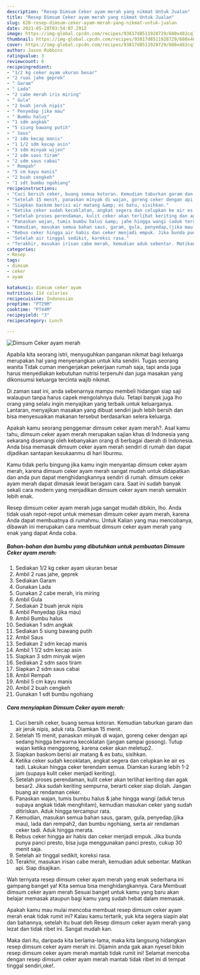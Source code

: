 ```yaml
---
description: "Resep Dimsum Ceker ayam merah yang nikmat Untuk Jualan"
title: "Resep Dimsum Ceker ayam merah yang nikmat Untuk Jualan"
slug: 620-resep-dimsum-ceker-ayam-merah-yang-nikmat-untuk-jualan
date: 2021-05-28T03:54:07.291Z
image: https://img-global.cpcdn.com/recipes/93817d8511928729/680x482cq70/dimsum-ceker-ayam-merah-foto-resep-utama.jpg
thumbnail: https://img-global.cpcdn.com/recipes/93817d8511928729/680x482cq70/dimsum-ceker-ayam-merah-foto-resep-utama.jpg
cover: https://img-global.cpcdn.com/recipes/93817d8511928729/680x482cq70/dimsum-ceker-ayam-merah-foto-resep-utama.jpg
author: Jason Robbins
ratingvalue: 3
reviewcount: 6
recipeingredient:
- "1/2 kg ceker ayam ukuran besar"
- "2 ruas jahe geprek"
- " Garam"
- " Lada"
- "2 cabe merah iris miring"
- " Gula"
- "2 buah jeruk nipis"
- " Penyedap jika mau"
- " Bumbu halus"
- "1 sdm angkak"
- "5 siung bawang putih"
- " Saus"
- "2 sdm kecap manis"
- "1 1/2 sdm kecap asin"
- "3 sdm minyak wijen"
- "2 sdm saos tiram"
- "2 sdm saus cabai"
- " Rempah"
- "5 cm kayu manis"
- "2 buah cengkeh"
- "1 sdt bumbu ngohiang"
recipeinstructions:
- "Cuci bersih ceker, buang semua kotoran. Kemudian taburkan garam dan air jeruk nipis, aduk rata. Diamkan 15 menit."
- "Setelah 15 menit, panaskan minyak di wajan, goreng ceker dengan api sedang hingga berwarna kecoklatan (jangan sampai gosong). Tutup wajan ketika menggoreng, karena ceker akan meletup2."
- "Siapkan baskom berisi air matang &amp; es batu, sisihkan."
- "Ketika ceker sudah kecoklatan, angkat segera dan celupkan ke air es tadi. Lakukan hingga ceker terendam semua. Diamkan kurang lebih 1-2 jam (supaya kulit ceker menjadi keriting)."
- "Setelah proses perendaman, kulit ceker akan terlihat keriting dan agak besar2. Jika sudah keriting sempurna, berarti ceker siap diolah. Jangan buang air rendaman ceker."
- "Panaskan wajan, tumis bumbu halus &amp; jahe hingga wangi (aduk terus supaya angkak tidak menghitam), kemudian masukan ceker yang sudah ditiriskan. Aduk hingga tercampur rata."
- "Kemudian, masukan semua bahan saus, garam, gula, penyedap,(jika mau), lada dan rempah2, dan bumbu ngohiang, serta air rendaman ceker tadi. Aduk hingga merata."
- "Rebus ceker hingga air habis dan ceker menjadi empuk. Jika bunda punya panci presto, bisa juga menggunakan panci presto, cukup 30 menit saja."
- "Setelah air tinggal sedikit, koreksi rasa."
- "Terakhir, masukan irisan cabe merah, kemudian aduk sebentar. Matikan api. Siap disajikan."
categories:
- Resep
tags:
- dimsum
- ceker
- ayam

katakunci: dimsum ceker ayam 
nutrition: 114 calories
recipecuisine: Indonesian
preptime: "PT29M"
cooktime: "PT44M"
recipeyield: "3"
recipecategory: Lunch

---
```



![Dimsum Ceker ayam merah](https://img-global.cpcdn.com/recipes/93817d8511928729/680x482cq70/dimsum-ceker-ayam-merah-foto-resep-utama.jpg)

Apabila kita seorang istri, menyuguhkan panganan nikmat bagi keluarga merupakan hal yang menyenangkan untuk kita sendiri. Tugas seorang  wanita Tidak cuman mengerjakan pekerjaan rumah saja, tapi anda juga harus menyediakan kebutuhan nutrisi terpenuhi dan juga masakan yang dikonsumsi keluarga tercinta wajib nikmat.

Di zaman  saat ini, anda sebenarnya mampu membeli hidangan siap saji walaupun tanpa harus capek mengolahnya dulu. Tetapi banyak juga lho orang yang selalu ingin menyajikan yang terbaik untuk keluarganya. Lantaran, menyajikan masakan yang dibuat sendiri jauh lebih bersih dan bisa menyesuaikan makanan tersebut berdasarkan selera keluarga. 



Apakah kamu seorang penggemar dimsum ceker ayam merah?. Asal kamu tahu, dimsum ceker ayam merah merupakan sajian khas di Indonesia yang sekarang disenangi oleh kebanyakan orang di berbagai daerah di Indonesia. Anda bisa memasak dimsum ceker ayam merah sendiri di rumah dan dapat dijadikan santapan kesukaanmu di hari liburmu.

Kamu tidak perlu bingung jika kamu ingin menyantap dimsum ceker ayam merah, karena dimsum ceker ayam merah sangat mudah untuk didapatkan dan anda pun dapat menghidangkannya sendiri di rumah. dimsum ceker ayam merah dapat dimasak lewat beragam cara. Saat ini sudah banyak sekali cara modern yang menjadikan dimsum ceker ayam merah semakin lebih enak.

Resep dimsum ceker ayam merah juga sangat mudah dibikin, lho. Anda tidak usah repot-repot untuk memesan dimsum ceker ayam merah, karena Anda dapat membuatnya di rumahmu. Untuk Kalian yang mau mencobanya, dibawah ini merupakan cara membuat dimsum ceker ayam merah yang enak yang dapat Anda coba.

<!--inarticleads1-->

##### Bahan-bahan dan bumbu yang dibutuhkan untuk pembuatan Dimsum Ceker ayam merah:

1. Sediakan 1/2 kg ceker ayam ukuran besar
1. Ambil 2 ruas jahe, geprek
1. Sediakan  Garam
1. Gunakan  Lada
1. Gunakan 2 cabe merah, iris miring
1. Ambil  Gula
1. Sediakan 2 buah jeruk nipis
1. Ambil  Penyedap (jika mau)
1. Ambil  Bumbu halus
1. Sediakan 1 sdm angkak
1. Sediakan 5 siung bawang putih
1. Ambil  Saus
1. Sediakan 2 sdm kecap manis
1. Ambil 1 1/2 sdm kecap asin
1. Siapkan 3 sdm minyak wijen
1. Sediakan 2 sdm saos tiram
1. Siapkan 2 sdm saus cabai
1. Ambil  Rempah
1. Ambil 5 cm kayu manis
1. Ambil 2 buah cengkeh
1. Gunakan 1 sdt bumbu ngohiang




<!--inarticleads2-->

##### Cara menyiapkan Dimsum Ceker ayam merah:

1. Cuci bersih ceker, buang semua kotoran. Kemudian taburkan garam dan air jeruk nipis, aduk rata. Diamkan 15 menit.
1. Setelah 15 menit, panaskan minyak di wajan, goreng ceker dengan api sedang hingga berwarna kecoklatan (jangan sampai gosong). Tutup wajan ketika menggoreng, karena ceker akan meletup2.
1. Siapkan baskom berisi air matang &amp; es batu, sisihkan.
1. Ketika ceker sudah kecoklatan, angkat segera dan celupkan ke air es tadi. Lakukan hingga ceker terendam semua. Diamkan kurang lebih 1-2 jam (supaya kulit ceker menjadi keriting).
1. Setelah proses perendaman, kulit ceker akan terlihat keriting dan agak besar2. Jika sudah keriting sempurna, berarti ceker siap diolah. Jangan buang air rendaman ceker.
1. Panaskan wajan, tumis bumbu halus &amp; jahe hingga wangi (aduk terus supaya angkak tidak menghitam), kemudian masukan ceker yang sudah ditiriskan. Aduk hingga tercampur rata.
1. Kemudian, masukan semua bahan saus, garam, gula, penyedap,(jika mau), lada dan rempah2, dan bumbu ngohiang, serta air rendaman ceker tadi. Aduk hingga merata.
1. Rebus ceker hingga air habis dan ceker menjadi empuk. Jika bunda punya panci presto, bisa juga menggunakan panci presto, cukup 30 menit saja.
1. Setelah air tinggal sedikit, koreksi rasa.
1. Terakhir, masukan irisan cabe merah, kemudian aduk sebentar. Matikan api. Siap disajikan.




Wah ternyata resep dimsum ceker ayam merah yang enak sederhana ini gampang banget ya! Kita semua bisa menghidangkannya. Cara Membuat dimsum ceker ayam merah Sesuai banget untuk kamu yang baru akan belajar memasak ataupun bagi kamu yang sudah hebat dalam memasak.

Apakah kamu mau mulai mencoba membuat resep dimsum ceker ayam merah enak tidak rumit ini? Kalau kamu tertarik, yuk kita segera siapin alat dan bahannya, setelah itu buat deh Resep dimsum ceker ayam merah yang lezat dan tidak ribet ini. Sangat mudah kan. 

Maka dari itu, daripada kita berlama-lama, maka kita langsung hidangkan resep dimsum ceker ayam merah ini. Dijamin anda gak akan nyesel bikin resep dimsum ceker ayam merah mantab tidak rumit ini! Selamat mencoba dengan resep dimsum ceker ayam merah mantab tidak ribet ini di tempat tinggal sendiri,oke!.

